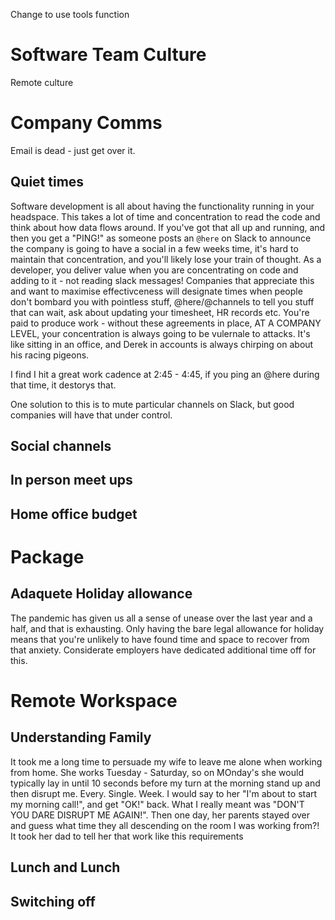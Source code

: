 

Change to use tools function


# Software Team Culture





Remote culture


# Company Comms

Email is dead - just get over it.

## Quiet times

Software development is all about having the functionality running in your headspace. This takes a lot of time and concentration to read the code and think about how data flows around. If you've got that all up and running, and then you get a "PING!" as someone posts an `@here` on Slack to announce the company is going to have a social in a few weeks time, it's hard to maintain that concentration, and you'll likely lose your train of thought. As a developer, you deliver value when you are concentrating on code and adding to it - not reading slack messages! Companies that appreciate this and want to maximise effectivceness will designate times when people don't bombard you with pointless stuff, @here/@channels to tell you stuff that can wait, ask about updating your timesheet, HR records etc. You're paid to produce work - without these agreements in place, AT A COMPANY LEVEL, your concentration is always going to be vulernale to attacks. It's like sitting in an office, and Derek in accounts is always chirping on about his racing pigeons.

I find I hit a great work cadence at 2:45 - 4:45, if you ping an @here during that time, it destorys that.

One solution to this is to mute particular channels on Slack, but good companies will have that under control. 

## Social channels

## In person meet ups


## Home office budget



# Package

## Adaquete Holiday allowance

The pandemic has given us all a sense of unease over the last year and a half, and that is exhausting. Only having the bare legal allowance for holiday means that you're unlikely to have found time and space to recover from that anxiety. Considerate employers have dedicated additional time off for this.


# Remote Workspace

## Understanding Family


It took me a long time to persuade my wife to leave me alone when working from home. She works Tuesday - Saturday, so on MOnday's she would typically lay in until 10 seconds before my turn at the morning stand up and then disrupt me. Every. Single. Week. I would say to her "I'm about to start my morning call!", and get "OK!" back. What I really meant was "DON'T YOU DARE DISRUPT ME AGAIN!". Then one day, her parents stayed over and guess what time they all descending on the room I was working from?! It took her dad to tell her that work like this requirements


## Lunch and Lunch

## Switching off
